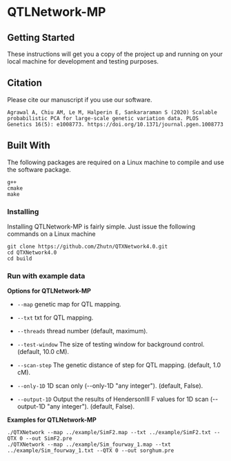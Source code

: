 # QTLNetwork-MP

## Getting Started
These instructions will get you a copy of the project up and running on your local machine for development and testing purposes.

## Citation

Please cite our manuscript if you use our software.

```
Agrawal A, Chiu AM, Le M, Halperin E, Sankararaman S (2020) Scalable probabilistic PCA for large-scale genetic variation data. PLOS Genetics 16(5): e1008773. https://doi.org/10.1371/journal.pgen.1008773
```

## Built With
The following packages are required on a Linux machine to compile and use the software package.

```
g++
cmake
make
```

### Installing
Installing QTLNetwork-MP is fairly simple. Just issue the following commands on a Linux machine

```
git clone https://github.com/Zhutn/QTXNetwork4.0.git
cd QTXNetwork4.0
cd build
```

### Run with example data

**Options for QTLNetwork-MP**

* `--map` genetic map for QTL mapping.

* `--txt` txt for QTL mapping.

* `--threads` thread number (default, maximum).

* `--test-window` The size of testing window for background control. (default, 10.0 cM).

* `--scan-step` The genetic distance of step for QTL mapping. (default, 1.0 cM).

* `--only-1D` 1D scan only (--only-1D "any integer"). (default, False).

* `--output-1D` Output the results of HendersonIII F values for 1D scan (--output-1D "any integer"). (default, False).

**Examples for QTLNetwork-MP**

```
./QTXNetwork --map ../example/SimF2.map --txt ../example/SimF2.txt --QTX 0 --out SimF2.pre
./QTXNetwork --map ../example/Sim_fourway_1.map --txt ../example/Sim_fourway_1.txt --QTX 0 --out sorghum.pre

```
```
